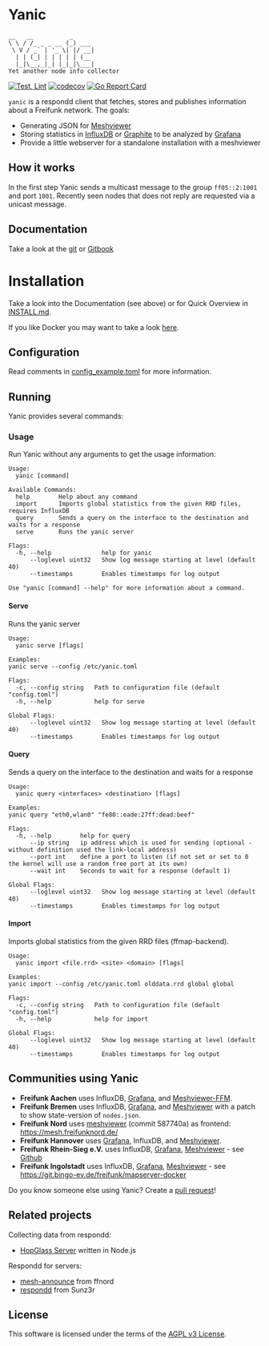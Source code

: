# Yanic
```
__   __          _
\ \ / /_ _ _ __ (_) ___
 \ V / _` | '_ \| |/ __|
  | | (_| | | | | | (__
  |_|\__,_|_| |_|_|\___|
Yet another node info collector
```

[![Test, Lint](https://github.com/FreifunkBremen/yanic/actions/workflows/go.yml/badge.svg)](https://github.com/FreifunkBremen/yanic/actions/workflows/go.yml)
[![codecov](https://codecov.io/gh/FreifunkBremen/yanic/branch/main/graph/badge.svg)](https://codecov.io/gh/FreifunkBremen/yanic)
[![Go Report Card](https://goreportcard.com/badge/github.com/FreifunkBremen/yanic)](https://goreportcard.com/report/github.com/FreifunkBremen/yanic)

`yanic` is a respondd client that fetches, stores and publishes information about a Freifunk network. The goals:
* Generating JSON for [Meshviewer](https://github.com/ffrgb/meshviewer)
* Storing statistics in [InfluxDB](https://influxdata.com/) or [Graphite](https://graphiteapp.org/) to be analyzed by [Grafana](http://grafana.org/)
* Provide a little webserver for a standalone installation with a meshviewer

## How it works
In the first step Yanic sends a multicast message to the group `ff05::2:1001` and port `1001`.
Recently seen nodes that does not reply are requested via a unicast message.

## Documentation
Take a look at the [git](https://github.com/FreifunkBremen/yanic/blob/main/SUMMARY.md) or [Gitbook](https://freifunkbremen.gitbooks.io/yanic/content/)

# Installation
Take a look into the Documentation (see above) or for Quick Overview in [INSTALL.md](INSTALL.md).

If you like Docker you may want to take a look [here](https://github.com/christf/docker-yanic).

## Configuration
Read comments in [config_example.toml](config_example.toml) for more information.

## Running
Yanic provides several commands:

### Usage
Run Yanic without any arguments to get the usage information:
```
Usage:
  yanic [command]

Available Commands:
  help        Help about any command
  import      Imports global statistics from the given RRD files, requires InfluxDB
  query       Sends a query on the interface to the destination and waits for a response
  serve       Runs the yanic server

Flags:
  -h, --help              help for yanic
      --loglevel uint32   Show log message starting at level (default 40)
      --timestamps        Enables timestamps for log output

Use "yanic [command] --help" for more information about a command.
```

#### Serve
Runs the yanic server
```
Usage:
  yanic serve [flags]

Examples:
yanic serve --config /etc/yanic.toml

Flags:
  -c, --config string   Path to configuration file (default "config.toml")
  -h, --help            help for serve

Global Flags:
      --loglevel uint32   Show log message starting at level (default 40)
      --timestamps        Enables timestamps for log output
```

#### Query
Sends a query on the interface to the destination and waits for a response
```
Usage:
  yanic query <interfaces> <destination> [flags]

Examples:
yanic query "eth0,wlan0" "fe80::eade:27ff:dead:beef"

Flags:
  -h, --help        help for query
      --ip string   ip address which is used for sending (optional - without definition used the link-local address)
      --port int    define a port to listen (if not set or set to 0 the kernel will use a random free port at its own)
      --wait int    Seconds to wait for a response (default 1)

Global Flags:
      --loglevel uint32   Show log message starting at level (default 40)
      --timestamps        Enables timestamps for log output
```

#### Import
Imports global statistics from the given RRD files (ffmap-backend).
```
Usage:
  yanic import <file.rrd> <site> <domain> [flags]

Examples:
yanic import --config /etc/yanic.toml olddata.rrd global global

Flags:
  -c, --config string   Path to configuration file (default "config.toml")
  -h, --help            help for import

Global Flags:
      --loglevel uint32   Show log message starting at level (default 40)
      --timestamps        Enables timestamps for log output
```



## Communities using Yanic
* **Freifunk Aachen** uses InfluxDB, [Grafana](https://grafana.ffac.rocks), and [Meshviewer-FFM](https://map.aachen.freifunk.net).
* **Freifunk Bremen** uses InfluxDB, [Grafana](https://grafana.bremen.freifunk.net), and [Meshviewer](https://map.bremen.freifunk.net) with a patch to show state-version of `nodes.json`.
* **Freifunk Nord** uses [meshviewer](https://github.com/ffrgb/meshviewer) (commit 587740a) as frontend:  https://mesh.freifunknord.de/
* **Freifunk Hannover** uses [Grafana](https://stats.ffh.zone), InfluxDB, and [Meshviewer](https://hannover.freifunk.net/karte/).
* **Freifunk Rhein-Sieg e.V.** uses InfluxDB, [Grafana](https://grafana.freifunk-rhein-sieg.net/), [Meshviewer](https://map.freifunk-rhein-sieg.net/) - see [Github](https://github.com/Freifunk-Rhein-Sieg/Ansible-FFlo)
* **Freifunk Ingolstadt** uses InfluxDB, [Grafana](https://grafana.freifunk-ingolstadt.de/), [Meshviewer](https://map.freifunk-ingolstadt.de/) - see https://git.bingo-ev.de/freifunk/mapserver-docker

Do you know someone else using Yanic? Create a [pull request](https://github.com/FreifunkBremen/yanic/issues/new?template=community.md&title=Mention+community+$name)!

## Related projects
Collecting data from respondd:
* [HopGlass Server](https://github.com/plumpudding/hopglass-server) written in Node.js

Respondd for servers:
* [mesh-announce](https://github.com/ffnord/mesh-announce) from ffnord
* [respondd](https://github.com/Sunz3r/ext-respondd) from Sunz3r


## License
This software is licensed under the terms of the [AGPL v3 License](LICENSE).
